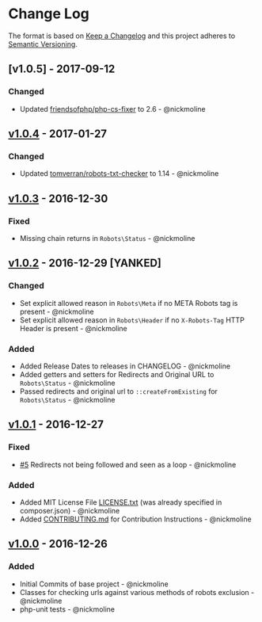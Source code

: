 # Change Log

The format is based on [Keep a Changelog](http://keepachangelog.com/)
and this project adheres to [Semantic Versioning](http://semver.org/).

## [v1.0.5] - 2017-09-12
### Changed
- Updated [friendsofphp/php-cs-fixer] to 2.6 - @nickmoline

## [v1.0.4] - 2017-01-27
### Changed
- Updated [tomverran/robots-txt-checker] to 1.14 - @nickmoline

## [v1.0.3] - 2016-12-30
### Fixed
- Missing chain returns in `Robots\Status` - @nickmoline

## [v1.0.2] - 2016-12-29 [YANKED]
### Changed
- Set explicit allowed reason in `Robots\Meta` if no META Robots tag is present - @nickmoline
- Set explicit allowed reason in `Robots\Header` if no `X-Robots-Tag` HTTP Header is present - @nickmoline
### Added
- Added Release Dates to releases in CHANGELOG - @nickmoline
- Added getters and setters for Redirects and Original URL to `Robots\Status` - @nickmoline
- Passed redirects and original url to `::createFromExisting` for `Robots\Status` - @nickmoline

## [v1.0.1] - 2016-12-27
### Fixed
- [#5](https://github.com/nickmoline/robots-checker/issues/5) Redirects not being followed and seen as a loop - @nickmoline
### Added
- Added MIT License File [LICENSE.txt](https://github.com/nickmoline/robots-checker/blob/master/LICENSE.txt) (was already specified in composer.json)  - @nickmoline
- Added [CONTRIBUTING.md](https://github.com/nickmoline/robots-checker/blob/master/CONTRIBUTING.md) for Contribution Instructions  - @nickmoline

## [v1.0.0] - 2016-12-26
### Added
- Initial Commits of base project - @nickmoline
- Classes for checking urls against various methods of robots exclusion - @nickmoline
- php-unit tests - @nickmoline

[tomverran/robots-txt-checker]: https://github.com/tomverran/robots
[friendsofphp/php-cs-fixer]: https://github.com/FriendsOfPHP/PHP-CS-Fixer/

[Unreleased]: https://github.com/nickmoline/robots-checker
[v1.0.4]: https://github.com/nickmoline/robots-checker/releases/tag/v1.0.4
[v1.0.3]: https://github.com/nickmoline/robots-checker/releases/tag/v1.0.3
[v1.0.2]: https://github.com/nickmoline/robots-checker/releases/tag/v1.0.2
[v1.0.1]: https://github.com/nickmoline/robots-checker/releases/tag/v1.0.1
[v1.0.0]: https://github.com/nickmoline/robots-checker/releases/tag/v1.0.0

